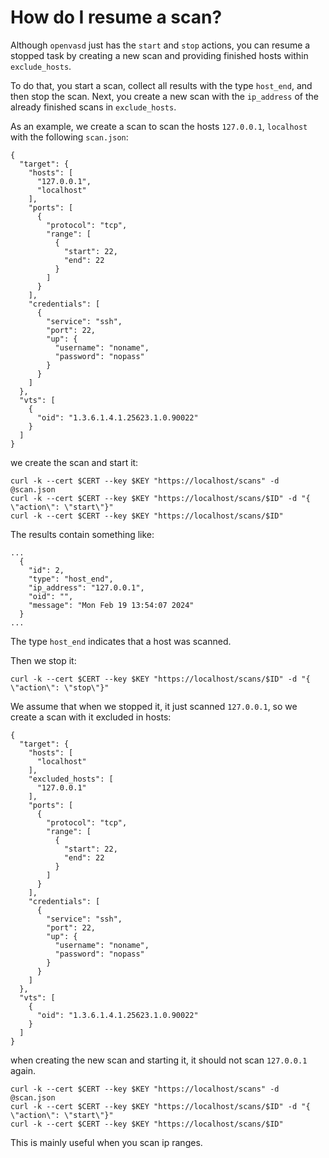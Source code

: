 # How do I resume a scan?

Although `openvasd` just has the `start` and `stop` actions, you can resume a stopped task by creating a new scan and providing finished hosts within `exclude_hosts`.

To do that, you start a scan, collect all results with the type `host_end`, and then stop the scan. Next, you create a new scan with the `ip_address` of the already finished scans in `exclude_hosts`.

As an example, we create a scan to scan the hosts `127.0.0.1`, `localhost` with the following `scan.json`:

```
{
  "target": {
    "hosts": [
      "127.0.0.1",
      "localhost"
    ],
    "ports": [
      {
        "protocol": "tcp",
        "range": [
          {
            "start": 22,
            "end": 22
          }
        ]
      }
    ],
    "credentials": [
      {
        "service": "ssh",
        "port": 22,
        "up": {
          "username": "noname",
          "password": "nopass"
        }
      }
    ]
  },
  "vts": [
    {
      "oid": "1.3.6.1.4.1.25623.1.0.90022"
    }
  ]
}
```

we create the scan and start it:

```
curl -k --cert $CERT --key $KEY "https://localhost/scans" -d @scan.json
curl -k --cert $CERT --key $KEY "https://localhost/scans/$ID" -d "{ \"action\": \"start\"}"
curl -k --cert $CERT --key $KEY "https://localhost/scans/$ID" 
```

The results contain something like:
```
...
  {
    "id": 2,
    "type": "host_end",
    "ip_address": "127.0.0.1",
    "oid": "",
    "message": "Mon Feb 19 13:54:07 2024"
  }
...
```
The type `host_end` indicates that a host was scanned.


Then we stop it:
```
curl -k --cert $CERT --key $KEY "https://localhost/scans/$ID" -d "{ \"action\": \"stop\"}"
```

We assume that when we stopped it, it just scanned `127.0.0.1`, so we create a scan with it excluded in hosts:

```
{
  "target": {
    "hosts": [
      "localhost"
    ],
    "excluded_hosts": [
      "127.0.0.1"
    ],
    "ports": [
      {
        "protocol": "tcp",
        "range": [
          {
            "start": 22,
            "end": 22
          }
        ]
      }
    ],
    "credentials": [
      {
        "service": "ssh",
        "port": 22,
        "up": {
          "username": "noname",
          "password": "nopass"
        }
      }
    ]
  },
  "vts": [
    {
      "oid": "1.3.6.1.4.1.25623.1.0.90022"
    }
  ]
}
```

when creating the new scan and starting it, it should not scan `127.0.0.1` again.

```
curl -k --cert $CERT --key $KEY "https://localhost/scans" -d @scan.json
curl -k --cert $CERT --key $KEY "https://localhost/scans/$ID" -d "{ \"action\": \"start\"}"
curl -k --cert $CERT --key $KEY "https://localhost/scans/$ID" 
```

This is mainly useful when you scan ip ranges.

